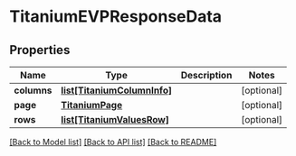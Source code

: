 # TitaniumEVPResponseData


## Properties
Name | Type | Description | Notes
------------ | ------------- | ------------- | -------------
**columns** | [**list[TitaniumColumnInfo]**](TitaniumColumnInfo.md) |  | [optional] 
**page** | [**TitaniumPage**](TitaniumPage.md) |  | [optional] 
**rows** | [**list[TitaniumValuesRow]**](TitaniumValuesRow.md) |  | [optional] 

[[Back to Model list]](../README.md#documentation-for-models) [[Back to API list]](../README.md#documentation-for-api-endpoints) [[Back to README]](../README.md)


